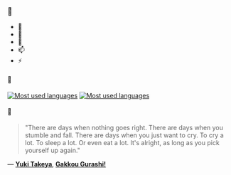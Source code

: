 ### 👋

- 🔭
- 🌱
- 💬
- 📫
- ⚡

#### 🧏

[![Most used languages](https://github-readme-stats-aynah.vercel.app/api/top-langs/?username=aynh&theme=solarized-dark&langs_count=6&layout=compact&hide_title=true)](https://github.com/anuraghazra/github-readme-stats#gh-dark-mode-only)
[![Most used languages](https://github-readme-stats-aynah.vercel.app/api/top-langs/?username=aynh&theme=solarized-light&langs_count=6&layout=compact&hide_title=true)](https://github.com/anuraghazra/github-readme-stats#gh-light-mode-only)

#### 💬

> "There are days when nothing goes right. There are days when you stumble and fall. There are days when you just want to cry. To cry a lot. To sleep a lot. Or even eat a lot. It's alright, as long as you pick yourself up again."

&mdash; [**Yuki Takeya**](https://myanimelist.net/character.php?q=Yuki%20Takeya&cat=character), [**Gakkou Gurashi!**](https://myanimelist.net/search/all?q=Gakkou%20Gurashi!&cat=all)
